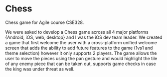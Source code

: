 # Chess
Chess game for Agile course CSE328.

We were asked to develop a Chess game across all 4 major platforms {Android, iOS, web, desktop} and I was the iOS dev team leader. We created a game that first welcome the user with a cross-platform unified welcome screen that adds the ability to add future features to the game (1vs1 and theme selection) however it only supports 2 players. The game allows the user to move the pieces using the pan gesture and would highlight the tile of any enemy piece that can be taken out, supports game checks in case the king was under threat as well. 
